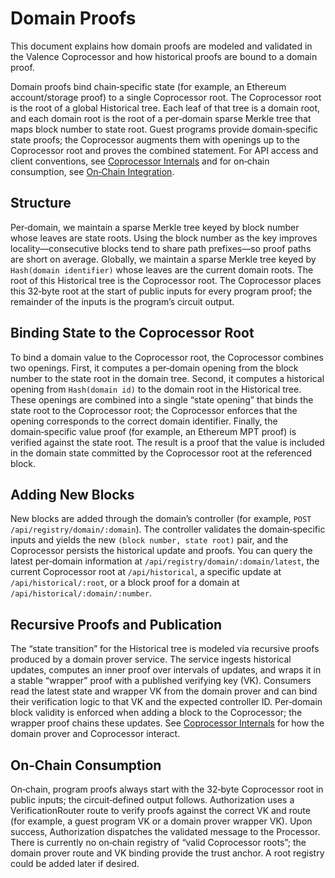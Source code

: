 # Domain Proofs

This document explains how domain proofs are modeled and validated in the Valence Coprocessor and how historical proofs are bound to a domain proof.

Domain proofs bind chain‑specific state (for example, an Ethereum account/storage proof) to a single Coprocessor root. The Coprocessor root is the root of a global Historical tree. Each leaf of that tree is a domain root, and each domain root is the root of a per‑domain sparse Merkle tree that maps block number to state root. Guest programs provide domain‑specific state proofs; the Coprocessor augments them with openings up to the Coprocessor root and proves the combined statement. For API access and client conventions, see [Coprocessor Internals](./04_coprocessor_internals.md) and for on‑chain consumption, see [On‑Chain Integration](./03_onchain_integration.md).

## Structure

Per‑domain, we maintain a sparse Merkle tree keyed by block number whose leaves are state roots. Using the block number as the key improves locality—consecutive blocks tend to share path prefixes—so proof paths are short on average. Globally, we maintain a sparse Merkle tree keyed by `Hash(domain identifier)` whose leaves are the current domain roots. The root of this Historical tree is the Coprocessor root. The Coprocessor places this 32‑byte root at the start of public inputs for every program proof; the remainder of the inputs is the program’s circuit output.

## Binding State to the Coprocessor Root

To bind a domain value to the Coprocessor root, the Coprocessor combines two openings. First, it computes a per‑domain opening from the block number to the state root in the domain tree. Second, it computes a historical opening from `Hash(domain id)` to the domain root in the Historical tree. These openings are combined into a single “state opening” that binds the state root to the Coprocessor root; the Coprocessor enforces that the opening corresponds to the correct domain identifier. Finally, the domain‑specific value proof (for example, an Ethereum MPT proof) is verified against the state root. The result is a proof that the value is included in the domain state committed by the Coprocessor root at the referenced block.

## Adding New Blocks

New blocks are added through the domain’s controller (for example, `POST /api/registry/domain/:domain`). The controller validates the domain‑specific inputs and yields the new `(block number, state root)` pair, and the Coprocessor persists the historical update and proofs. You can query the latest per‑domain information at `/api/registry/domain/:domain/latest`, the current Coprocessor root at `/api/historical`, a specific update at `/api/historical/:root`, or a block proof for a domain at `/api/historical/:domain/:number`.

## Recursive Proofs and Publication

The “state transition” for the Historical tree is modeled via recursive proofs produced by a domain prover service. The service ingests historical updates, computes an inner proof over intervals of updates, and wraps it in a stable “wrapper” proof with a published verifying key (VK). Consumers read the latest state and wrapper VK from the domain prover and can bind their verification logic to that VK and the expected controller ID. Per‑domain block validity is enforced when adding a block to the Coprocessor; the wrapper proof chains these updates. See [Coprocessor Internals](./04_coprocessor_internals.md) for how the domain prover and Coprocessor interact.

## On‑Chain Consumption

On‑chain, program proofs always start with the 32‑byte Coprocessor root in public inputs; the circuit‑defined output follows. Authorization uses a VerificationRouter route to verify proofs against the correct VK and route (for example, a guest program VK or a domain prover wrapper VK). Upon success, Authorization dispatches the validated message to the Processor. There is currently no on‑chain registry of “valid Coprocessor roots”; the domain prover route and VK binding provide the trust anchor. A root registry could be added later if desired.
